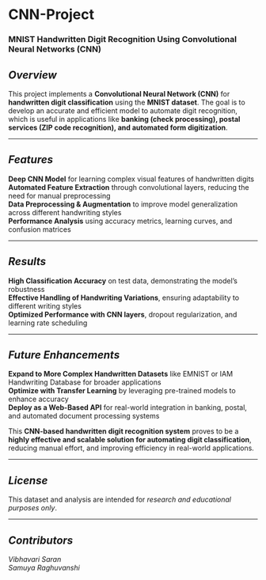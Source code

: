 # CNN-Project
### **MNIST Handwritten Digit Recognition Using Convolutional Neural Networks (CNN)**  

## *Overview* 
This project implements a **Convolutional Neural Network (CNN)** for **handwritten digit classification** using the **MNIST dataset**. The goal is to develop an accurate and efficient model to automate digit recognition, which is useful in applications like **banking (check processing), postal services (ZIP code recognition), and automated form digitization**.  

---

## *Features*
**Deep CNN Model** for learning complex visual features of handwritten digits  
**Automated Feature Extraction** through convolutional layers, reducing the need for manual preprocessing  
**Data Preprocessing & Augmentation** to improve model generalization across different handwriting styles  
**Performance Analysis** using accuracy metrics, learning curves, and confusion matrices  

---

## *Results* 
**High Classification Accuracy** on test data, demonstrating the model’s robustness  
**Effective Handling of Handwriting Variations**, ensuring adaptability to different writing styles  
**Optimized Performance with CNN layers**, dropout regularization, and learning rate scheduling  

---

## *Future Enhancements*  
**Expand to More Complex Handwritten Datasets** like EMNIST or IAM Handwriting Database for broader applications  
**Optimize with Transfer Learning** by leveraging pre-trained models to enhance accuracy  
**Deploy as a Web-Based API** for real-world integration in banking, postal, and automated document processing systems  

This **CNN-based handwritten digit recognition system** proves to be a **highly effective and scalable solution for automating digit classification**, reducing manual effort, and improving efficiency in real-world applications. 

---

## *License*  
This dataset and analysis are intended for *research and educational purposes only*.  

---

## *Contributors*  
*Vibhavari Saran*  
*Samuya Raghuvanshi*
